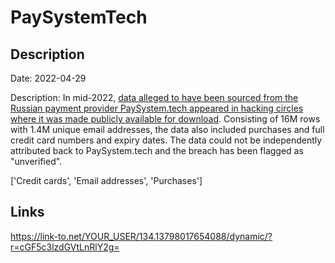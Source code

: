 # PaySystemTech

## Description

Date: 2022-04-29

Description:
In mid-2022, <a href="https://twitter.com/troyhunt/status/1711145477872431529" target="_blank" rel="noopener">data alleged to have been sourced from the Russian payment provider PaySystem.tech appeared in hacking circles where it was made publicly available for download</a>. Consisting of 16M rows with 1.4M unique email addresses, the data also included purchases and full credit card numbers and expiry dates. The data could not be independently attributed back to PaySystem.tech and the breach has been flagged as &quot;unverified&quot;.


['Credit cards', 'Email addresses', 'Purchases']

## Links

https://link-to.net/YOUR_USER/134.13798017654088/dynamic/?r=cGF5c3lzdGVtLnRlY2g=
